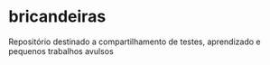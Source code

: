 # bricandeiras
Repositório destinado a compartilhamento  de testes, aprendizado e pequenos trabalhos avulsos  
